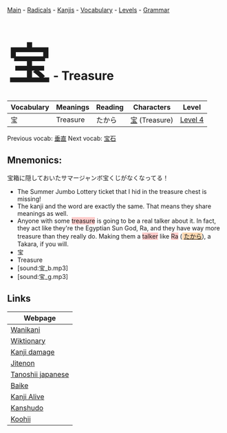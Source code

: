 <style> bigfont {font-size: 100px}</style>
[Main](../README.md) -
[Radicals](../radicals.md) -
[Kanjis](../kanjis.md) -
[Vocabulary](../vocabulary.md) -
[Levels](../levels.md) -
[Grammar](../grammar.md)
# <bigfont> 宝</bigfont> - Treasure 

| Vocabulary | Meanings | Reading | Characters | Level |
| --- | --- | --- | --- | --- |
| 宝 | Treasure | たから |  [宝](../kanjis/宝.md) (Treasure) | [Level 4](../levels/wk_level4.md) |

Previous vocab: [垂直](垂直.md) Next vocab: [宝石](宝石.md) 

## Mnemonics:
宝箱に隠しておいたサマージャンボ宝くじがなくなってる！
* The Summer Jumbo Lottery ticket that I hid in the treasure chest is missing!
* The kanji and the word are exactly the same. That means they share meanings as well.
* Anyone with some <span style="background-color:#ffcccb"> treasure</span> is going to be a real talker about it. In fact, they act like they're the Egyptian Sun God, Ra, and they have way more treasure than they really do. Making them a <span style="background-color:#ffcccb"> talker</span> like <span style="background-color:#ffcccb"> Ra</span> (<span style="background-color:#fed8b1"> [たから](https://jisho.org/search/たから)</span>), a Takara, if you will.
* 宝
* Treasure
* [sound:宝_b.mp3]
* [sound:宝_g.mp3]


## Links 

| Webpage |
| --- |
| [Wanikani          ](https://www.wanikani.com/kanji/宝) |
| [Wiktionary        ](https://en.wiktionary.org/wiki/宝) |
| [Kanji damage      ](http://www.kanjidamage.com/kanji/search?utf8=✓&q=宝) |
| [Jitenon           ](https://jitenon.com/kanji/宝) |
| [Tanoshii japanese ](https://www.tanoshiijapanese.com/dictionary/kanji.cfm?k=宝) |
| [Baike             ](https://baike.baidu.com/item/宝) |
| [Kanji Alive       ](https://app.kanjialive.com/宝) |
| [Kanshudo          ](https://www.kanshudo.com/searchmn?q=宝) |
| [Koohii            ](https://kanji.koohii.com/study/kanji/宝) |
